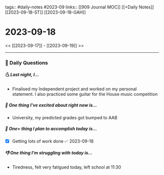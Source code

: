 tags:: #daily-notes #2023-09
links:: [[909 Journal MOC]] [[+Daily Notes]] [[2023-09-18-ST]] [[2023-09-18-GAH]]

# 2023-09-18

<< [[2023-09-17]] - [[2023-09-19]] >>

---
### 📅 Daily Questions
##### 🌜 Last night, I...
- Finalised my Independent project and worked on my personal statement. I also practiced some guitar for the House music competition

##### 🙌 One thing I've excited about right now is...
- University, my predicted grades got bumped to AAB

##### 🚀 One+ thing I plan to accomplish today is...
- [x] Getting lots of work done ✅ 2023-09-18

##### 👎 One thing I'm struggling with today is...
- Tiredness, felt very fatigued today, left school at 11:30